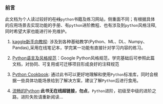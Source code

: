 ### 前言

此文档为个人读过较好的~~在线~~`python`书籍及练习网站，侧重面不同；有根据具体的应用场景去实现功能的手册、有`python`进阶教程、也有涉及到`python`风格注释,同时希望大家也能进行补充维护。

1. [kaggle新手向教程](https://www.kaggle.com/learn): 涉及到各种基础教学(Python、ML、DL、Numpy、Pandas),采用在线笔记本，学完某一功能有直接针对学习内容的练习。

2. [Python语言及风格规范](https://zh-google-styleguide.readthedocs.io/en/latest/google-python-styleguide/python_style_rules/)：Google Python风格规范，学完基础后可参照此篇文档，对协同、可复用或可迁移项目形成良好的注释规范

3. [Python Cookbook](https://python3-cookbook.readthedocs.io/zh_CN/latest/preface.html): 通过此书可以更好地理解和使用`Python`标准库，同时会根据一些具体功能场景给到了解决方案，建议了解`Python`后进行食用。

4. [流畅的Python]():**此书无在线超链接，勿点**，`Python`进阶，初级至中级的进阶之路，进阶失败请重新阅读...